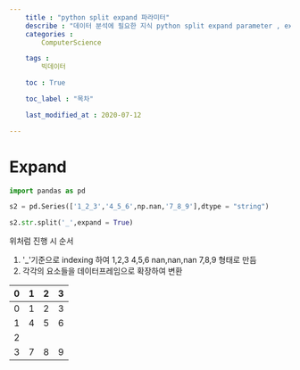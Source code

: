 ```yaml
---
    title : "python split expand 파라미터"
    describe : "데이터 분석에 필요한 지식 python split expand parameter , expand 파라미터" 
    categories : 
        ComputerScience

    tags :
        빅데이터

    toc : True

    toc_label : "목차"        

    last_modified_at : 2020-07-12

---
```

# Expand

```python
import pandas as pd

s2 = pd.Series(['1_2_3','4_5_6',np.nan,'7_8_9'],dtype = "string")

s2.str.split('_',expand = True)
```
위처럼 진행 시 순서
1. '_'기준으로 indexing 하여 1,2,3 4,5,6 nan,nan,nan 7,8,9 형태로 만듬
2. 각각의 요소들을 데이터프레임으로 확장하여 변환

|0|1|2|3|
|---|---|---|---|
|0|1|2|3|
|1|4|5|6|
|2|<NA>|<NA>|<NA>|
|3|7|8|9|
